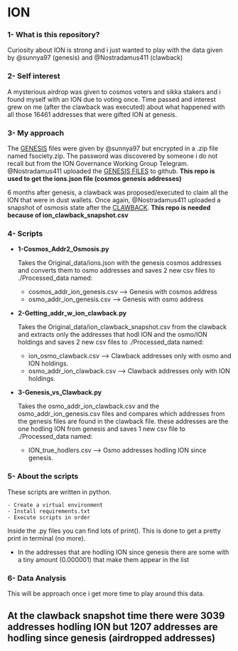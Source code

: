 # ION

### 1- What is this repository?

Curiosity about ION is strong and i just wanted to play with the data given by @sunnya97 (genesis) and @Nostradamus411 (clawback)

### 2- Self interest

A mysterious airdrop was given to cosmos voters and sikka stakers and i found myself with an ION due to voting once. Time passed and interest grew on me (after the clawback was executed) about what happened with all those 16461 addresses that were gifted ION at genesis.

### 3- My approach

The [GENESIS](https://github.com/sunnya97/sunnya97.github.io/blob/master/fsociety.zip) files were given by @sunnya97 but encrypted in a .zip file named fsociety.zip. The password was discovered by someone i do not recall but from the ION Governance Working Group Telegram. @Nostradamus411 uploaded the [GENESIS FILES](https://github.com/Nostradamus411/ion-airdrop-code) to github. **This repo is used to get the ions.json file (cosmos genesis addresses)**

6 months after genesis, a clawback was proposed/executed to claim all the ION that were in dust wallets. Once again, @Nostradamus411 uploaded a snapshot of osmosis state after the [CLAWBACK](https://github.com/Nostradamus411/ion-clawback-snapshot). **This repo is needed because of ion_clawback_snapshot.csv**

### 4- Scripts

- **1-Cosmos_Addr2_Osmosis.py**

    Takes the Original_data/ions.json with the genesis cosmos addresses and converts them to osmo addresses and saves 2 new csv files to ./Processed_data named:
    
    - cosmos_addr_ion_genesis.csv --> Genesis with cosmos address
    - osmo_addr_ion_genesis.csv   --> Genesis with osmo address
    
    
- **2-Getting_addr_w_ion_clawback.py**

    Takes the Original_data/ion_clawback_snapshot.csv from the clawback and extracts only the addresses that hodl ION and the osmo/ION holdings and saves 2 new csv files to ./Processed_data named:
    
    - ion_osmo_clawback.csv --> Clawback addresses only with osmo and ION holdings.
    - osmo_addr_ion_clawback.csv --> Clawback addresses only with ION holdings.
    
    
- **3-Genesis_vs_Clawback.py**

    Takes the osmo_addr_ion_clawback.csv and the osmo_addr_ion_genesis.csv files and compares which addresses from the genesis files are found in the clawback file. these addresses are the one hodling ION from genesis and saves 1 new csv file to ./Processed_data named: 
    - ION_true_hodlers.csv --> Osmo addresses hodling ION since genesis.
    
### 5- About the scripts

These scripts are written in python.

    - Create a virtual environment
    - Install requirements.txt
    - Execute scripts in order
    
Inside the .py files you can find lots of print(). 
This is done to get a pretty print in terminal (no more).

- In the addresses that are hodling ION since genesis there are some with a tiny amount (0.000001) that make them appear in the list

### 6- Data Analysis

This will be approach once i get more time to play around this data.

## **At the clawback snapshot time there were 3039 addresses hodling ION but 1207 addresses are hodling since genesis (airdropped addresses)**

